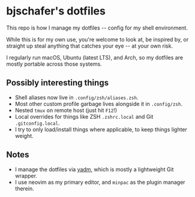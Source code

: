 # bjschafer's dotfiles

This repo is how I manage my dotfiles -- config for my shell environment.

While this is for my own use, you're welcome to look at, be inspired by, or straight up steal anything
that catches your eye -- at your own risk.

I regularly run macOS, Ubuntu (latest LTS), and Arch, so my dotfiles are mostly portable across those systems.

## Possibly interesting things

- Shell aliases now live in `.config/zsh/aliases.zsh`.
- Most other custom profile garbage lives alongside it in `.config/zsh`.
- Nested `tmux` on remote host (just hit `F12`!)
- Local overrides for things like ZSH `.zshrc.local` and Git `.gitconfig.local`.
- I try to only load/install things where applicable, to keep things lighter weight.

## Notes

- I manage the dotfiles via [yadm](https://yadm.io/), which is mostly a lightweight Git wrapper.
- I use neovim as my primary editor, and `minpac` as the plugin manager therein.
